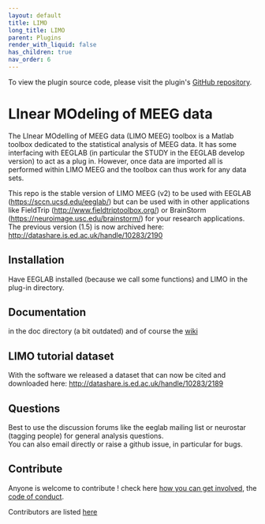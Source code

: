 ```yaml
---
layout: default
title: LIMO
long_title: LIMO
parent: Plugins
render_with_liquid: false
has_children: true
nav_order: 6
---
```

To view the plugin source code, please visit the plugin's [GitHub repository](https://github.com/LIMO-EEG-Toolbox/limo_meeg).

# LInear MOdeling of MEEG data

The LInear MOdelling of MEEG data (LIMO MEEG) toolbox is a Matlab toolbox dedicated to the statistical analysis of MEEG data. It has some  interfacing with EEGLAB (in particular the STUDY in the EEGLAB develop version) to act as a plug in. However, once data are imported all is performed within LIMO MEEG and the toolbox can thus work for any data sets.

This repo is the stable version of LIMO MEEG (v2) to be used with EEGLAB (https://sccn.ucsd.edu/eeglab/) but can be used with in other applications like FieldTrip (http://www.fieldtriptoolbox.org/) or BrainStorm (https://neuroimage.usc.edu/brainstorm/) for your research applications. The previous version (1.5) is now archived here: http://datashare.is.ed.ac.uk/handle/10283/2190

## Installation

Have EEGLAB installed (because we call some functions) and LIMO in the plug-in directory.

## Documentation
in the doc directory (a bit outdated)
and of course the [wiki](https://github.com/LIMO-EEG-Toolbox/limo_eeg/wiki)

## LIMO tutorial dataset

With the software we released a dataset that can now be cited and downloaded here: http://datashare.is.ed.ac.uk/handle/10283/2189

## Questions

Best to use the discussion forums like the eeglab mailing list or neurostar (tagging people) for general analysis questions.  
You can also email directly or raise a github issue, in particular for bugs.

## Contribute

Anyone is welcome to contribute ! check here [how you can get involved](https://github.com/LIMO-EEG-Toolbox/limo_eeg/blob/master/contributing.md), the [code of conduct](https://github.com/LIMO-EEG-Toolbox/limo_eeg/blob/master/code_of_conduct.md).

Contributors are listed [here](https://github.com/LIMO-EEG-Toolbox/limo_eeg/blob/master/contributors.md)
